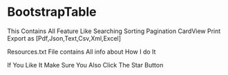 # BootstrapTable

This Contains All Feature Like Searching Sorting Pagination CardView  Print Export as [Pdf,Json,Text,Csv,Xml,Excel]

Resources.txt File contains All info about How I do It

If You Like It Make Sure You Also Click The Star Button
